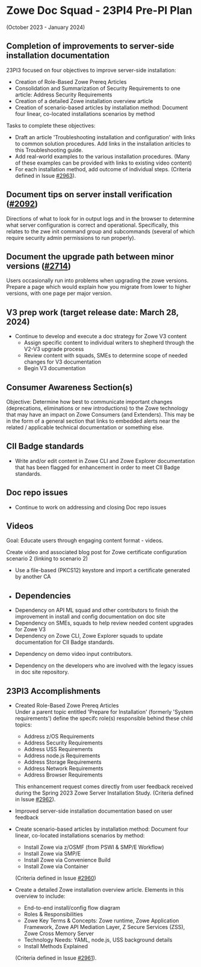 # Zowe Doc Squad - 23PI4 Pre-PI Plan
(October 2023 - January 2024)

## Completion of improvements to server-side installation documentation 

23PI3 focused on four objectives to improve server-side installation:  
* Creation of Role-Based Zowe Prereq Articles
* Consolidation and Summarization of Security Requirements to one article: Address Security Requirements
* Creation of a detailed Zowe installation overview article
* Creation of scenario-based articles by installation method: Document four linear, co-located installations scenarios by method

Tasks to complete these objectives:
  
* Draft an article 'Troubleshooting installation and configuration' with links to common solution procedures. Add links in the installation ariticles to this Troubleshooting guide.
* Add real-world examples to the various installation procedures. (Many of these examples can be provided with links to existing video content)
* For each installation method, add outcome of individual steps.
  (Criteria defined in Issue [#2963](https://github.com/zowe/docs-site/issues/2963)).

## Document tips on server install verification ([#2092](https://github.com/zowe/docs-site/issues/3092))

Directions of what to look for in output logs and in the browser to determine what server configuration is correct and operational. Specifically, this relates to the zwe init command group and subcommands (several of which require security admin permissions to run properly).

## Document the upgrade path between minor versions ([#2714](https://github.com/zowe/docs-site/issues/2714))

Users occasionally run into problems when upgrading the zowe versions. Prepare a page which would explain how you migrate from lower to higher versions, with one page per major version.
  
## V3 prep work (target release date: March 28, 2024)

- Continue to develop and execute a doc strategy for Zowe V3 content
  - Assign specific content to individual writers to shepherd through the V2-V3 upgrade process
  - Review content with squads, SMEs to determine scope of needed changes for V3 documentation
  - Begin V3 documentation

## Consumer Awareness Section(s)
Objective: Determine how best to communicate important changes (deprecations, eliminations or new introductions) to the Zowe technology that may have an impact on Zowe Consumers (and Extenders). This may be in the form of a general section that links to embedded alerts near the related / applicable technical documentation or something else.

## CII Badge standards

- Write and/or edit content in Zowe CLI and Zowe Explorer documentation that has been flagged for enhancement in order to meet  CII Badge standards.

## Doc repo issues
- Continue to work on addressing and closing Doc repo issues

## Videos

Goal: Educate users through engaging content format - videos.

Create video and associated blog post for Zowe certificate configuration scenario 2 (linking to scenario 2)
* Use a file-based (PKCS12) keystore and import a certificate generated by another CA



* ## Dependencies

- Dependency on API ML squad and other contributors to finish the improvement in install and config documentation on doc site
- Dependency on SMEs, squads to help review needed content upgrades for Zowe V3
- Dependency on Zowe CLI, Zowe Explorer squads to update documentation for CII Badge standards.

* Dependency on demo video input contributors.

* Dependency on the developers who are involved with the legacy issues in doc site repository.

## 23PI3 Accomplishments

- Created Role-Based Zowe Prereq Articles   
  Under a parent topic entitled 'Prepare for Installation' (formerly 'System requirements') define the specifc role(s) responsible behind these child topics:
    * Address z/OS Requirements
    * Address Security Requirements
    * Address USS Requirements
    * Address node.js Requirements
    * Address Storage Requirements
    * Address Network Requirements
    * Address Browser Requirements

  This enhancement request comes directly from user feedback received during the Spring 2023 Zowe Server Installation Study. (Criteria defined in Issue [#2962](https://github.com/zowe/docs-site/issues/2962)).

- Improved server-side installation documentation based on user feedback

- Create scenario-based articles by installation method:
  Document four linear, co-located installations scenarios by method:
    * Install Zowe via z/OSMF (from PSWI & SMP/E Workflow)
    * Install Zowe via SMP/E
    * Install Zowe via Convenience Build
    * Install Zowe via Container 
    
    (Criteria defined in Issue [#2960](https://github.com/zowe/docs-site/issues/2960))

- Create a detailed Zowe installation overview article.
  Elements in this overview to include:
    * End-to-end install/config flow diagram
    * Roles & Responsibilities
    * Zowe Key Terms & Concepts: Zowe runtime, Zowe Application Framework, Zowe API Mediation Layer, Z Secure Services (ZSS), Zowe Cross Memory Server
    * Technology Needs: YAML, node.js, USS background details
    * Install Methods Explained

    (Criteria defined in Issue [#2961](https://github.com/zowe/docs-site/issues/2961)).


  
